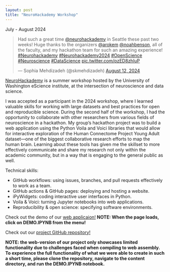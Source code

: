```yaml
---
layout: post
title: "NeuroHackademy Workshop"
---
```


July - August 2024

<blockquote class="twitter-tweet"><p lang="en" dir="ltr">Had such a great time <a href="https://twitter.com/neurohackademy?ref_src=twsrc%5Etfw">@neurohackademy</a> in Seattle these past two weeks! Huge thanks to the organizers <a href="https://twitter.com/arokem?ref_src=twsrc%5Etfw">@arokem</a> <a href="https://twitter.com/noahbenson?ref_src=twsrc%5Etfw">@noahbenson</a>, all of the faculty, and my hackathon team for such an amazing experience! <a href="https://twitter.com/hashtag/Neurohackademy?src=hash&amp;ref_src=twsrc%5Etfw">#Neurohackademy</a> <a href="https://twitter.com/hashtag/Neurohackademy2024?src=hash&amp;ref_src=twsrc%5Etfw">#Neurohackademy2024</a> <a href="https://twitter.com/hashtag/OpenScience?src=hash&amp;ref_src=twsrc%5Etfw">#OpenScience</a> <a href="https://twitter.com/hashtag/Neuroscience?src=hash&amp;ref_src=twsrc%5Etfw">#Neuroscience</a> <a href="https://twitter.com/hashtag/DataScience?src=hash&amp;ref_src=twsrc%5Etfw">#DataScience</a> <a href="https://t.co/pzED8zhIuP">pic.twitter.com/pzED8zhIuP</a></p>&mdash; Sophia Mehdizadeh (@skmehdizadeh) <a href="https://twitter.com/skmehdizadeh/status/1823126080800088112?ref_src=twsrc%5Etfw">August 12, 2024</a></blockquote> <script async src="https://platform.twitter.com/widgets.js" charset="utf-8"></script>

[NeuroHackademy](https://neurohackademy.org/) is a summer workshop hosted by the University of Washington eScience institute, at the intersection of neuroscience and data science. 

I was accepted as a participant in the 2024 workshop, where I learned valuable skills for working with large datasets and best practices for open and reproducible science. During the second half of the workshop, I had the opportunity to collaborate with other researchers from various fields of neuroscience in a hackathon. My group’s hackathon project was to build a web application using the Python Voila and Voici libraries that would allow for interactive exploration of the Human Connectome Project Young Adult dataset—one of the biggest collaborative research efforts to map the human brain. Learning about these tools has given me the skillset to more effectively communicate and share my research not only within the academic community, but in a way that is engaging to the general public as well.

Technical skills:
- GitHub workflows: using issues, branches, and pull requests effectively to work as a team.
- GitHub actions & GitHub pages: deploying and hosting a website.
- iPyWidgets: coding interactive user interfaces in Python.
- Voila & Voici: turning Jupyter notebooks into web applications.
- Reproducibility & open science: specifying software environments.

Check out the demo of our [web applicaion!](https://neurohackademy2024.github.io/neuro-nav) **NOTE: When the page loads, click on DEMO.IPYNB from the  menu!**

Check out our [project GitHub repository!](https://github.com/NeuroHackademy2024/neuro-nav) 

**NOTE: the web-version of our project only showcases limited functionality due to challenges faced when compiling to web assembly. To experience the full functionality of what we were able to create in such a short time, please clone the repository, navigate to the content directory, and run the DEMO.IPYNB notebook.**
